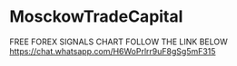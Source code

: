 # MosckowTradeCapital
FREE FOREX SIGNALS CHART
FOLLOW THE LINK BELOW
https://chat.whatsapp.com/H6WoPrlrr9uF8gSg5mF315
